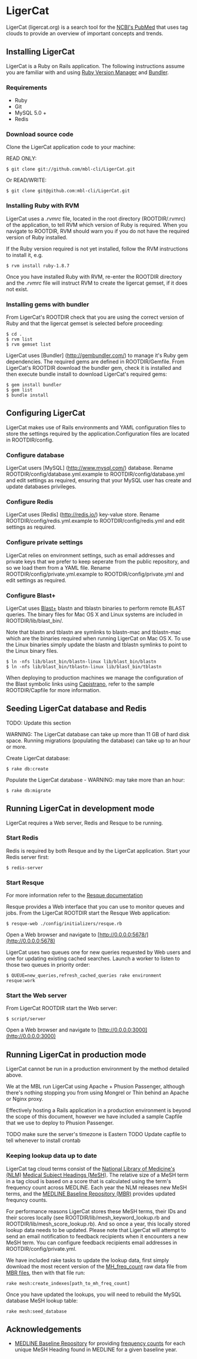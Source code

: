 LigerCat
========

LigerCat (ligercat.org) is a search tool for the [NCBI's PubMed](http://www.ncbi.nlm.nih.gov/pubmed/) that uses tag clouds to provide an overview of important concepts and trends.


Installing LigerCat
-------------------

LigerCat is a Ruby on Rails application. The following instructions assume you are familiar with and using [Ruby Version Manager](http://beginrescueend.com) and [Bundler](http://gembundler.com/).

### Requirements

* Ruby
* Git
* MySQL 5.0 +
* Redis

### Download source code

Clone the LigerCat application code to your machine:

READ ONLY:

    $ git clone git://github.com/mbl-cli/LigerCat.git

Or READ/WRITE:

    $ git clone git@github.com:mbl-cli/LigerCat.git

### Installing Ruby with RVM

LigerCat uses a _.rvmrc_ file, located in the root directory (ROOTDIR/.rvmrc) of the application, to tell RVM which version of Ruby is required. When you navigate to ROOTDIR, RVM should warn you if you do not have the required version of Ruby installed.

If the Ruby version required is not yet installed, follow the RVM instructions to install it, e.g.

    $ rvm install ruby-1.8.7

Once you have installed Ruby with RVM, re-enter the ROOTDIR directory and the _.rvmrc_ file will instruct RVM to create the ligercat gemset, if it does not exist.

### Installing gems with bundler

From LigerCat's ROOTDIR check that you are using the correct version of Ruby and that the ligercat gemset is selected before proceeding:

    $ cd .
    $ rvm list
    $ rvm gemset list

LigerCat uses [Bundler] (http://gembundler.com/) to manage it's Ruby gem dependencies. The required gems are defined in ROOTDIR/Gemfile. From LigerCat's ROOTDIR download the bundler gem, check it is installed and then execute bundle install to download LigerCat's required gems:

    $ gem install bundler
    $ gem list
    $ bundle install


Configuring LigerCat
--------------------

LigerCat makes use of Rails environments and YAML configuration files to store the settings required by the application.Configuration files are located in ROOTDIR/config.

### Configure database

LigerCat users [MySQL] (http://www.mysql.com/) database. Rename ROOTDIR/config/database.yml.example to ROOTDIR/config/database.yml and edit settings as required, ensuring that your MySQL user has create and update databases privileges.

### Configure Redis

LigerCat uses [Redis] (http://redis.io/) key-value store. Rename ROOTDIR/config/redis.yml.example to ROOTDIR/config/redis.yml and edit settings as required.

### Configure private settings

LigerCat relies on environment settings, such as email addresses and private keys that we prefer to keep seperate from the public repository, and so we load them from a YAML file. Rename ROOTDIR/config/private.yml.example to ROOTDIR/config/private.yml and edit settings as required.

### Configure Blast+

LigerCat uses [Blast+](http://www.ncbi.nlm.nih.gov/books/NBK1762/) blastn and tblastn binaries to perform remote BLAST queries. The binary files for Mac OS X and Linux systems are included in ROOTDIR/lib/blast\_bin/.

Note that blastn and tblastn are symlinks to blastn-mac and tblastn-mac which are the binaries required when running LigerCat on Mac OS X. To use the Linux binaries simply update the blastn and tblastn symlinks to point to the Linux binary files.

    $ ln -nfs lib/blast_bin/blastn-linux lib/blast_bin/blastn
    $ ln -nfs lib/blast_bin/tblastn-linux lib/blast_bin/tblastn

When deploying to production machines we manage the configuration of the Blast symbolic links using [Capistrano](https://github.com/capistrano/capistrano), refer to the sample ROOTDIR/Capfile for more information.


Seeding LigerCat database and Redis
-----------------------------------

TODO: Update this section

WARNING: The LigerCat database can take up more than 11 GB of hard disk space. Running migrations (populating the database) can take up to an hour or more.

Create LigerCat database:

    $ rake db:create

Populate the LigerCat database - WARNING: may take more than an hour:

    $ rake db:migrate


Running LigerCat in development mode
------------------------------------

LigerCat requires a Web server, Redis and Resque to be running.

### Start Redis

Redis is required by both Resque and by the LigerCat application. Start your Redis server first:

    $ redis-server

### Start Resque

For more information refer to the [Resque documentation](https://github.com/defunkt/resque)

Resque provides a Web interface that you can use to monitor queues and jobs. From the LigerCat ROOTDIR start the Resque Web application:

    $ resque-web ./config/initializers/resque.rb

Open a Web browser and navigate to [http://0.0.0.0:5678/](http://0.0.0.0:5678)

LigerCat uses two queues one for new queries requested by Web users and one for updating existing cached searches. Launch a worker to listen to those two queues in priority order:

    $ QUEUE=new_queries,refresh_cached_queries rake environment resque:work

### Start the Web server

From LigerCat ROOTDIR start the Web server:

    $ script/server

Open a Web browser and navigate to [http://0.0.0.0:3000](http://0.0.0.0:3000)


Running LigerCat in production mode
-----------------------------------

LigerCat cannot be run in a production environment by the method detailed above.

We at the MBL run LigerCat using Apache + Phusion Passenger, although there's nothing stopping you from using Mongrel or Thin behind an Apache or Nginx proxy.

Effectively hosting a Rails application in a production environment is beyond the scope of this document, however we have included a sample Capfile that we use to deploy to Phusion Passenger.


TODO make sure the server's timezone is Eastern
TODO Update capfile to tell whenever to install crontab

### Keeping lookup data up to date

LigerCat tag cloud terms consist of the [National Library of Medicine's (NLM)](http://http://www.nlm.nih.gov) [Medical Subject Headings (MeSH)](http://www.nlm.nih.gov/mesh/MBrowser.html). The relative size of a MeSH term in a tag cloud is based on a score that is calculated using the term's frequency count across MEDLINE. Each year the NLM releases new MeSH terms, and the [MEDLINE Baseline Repository (MBR)](http://mbr.nlm.nih.gov/) provides updated frequncy counts.

For performance reasons LigerCat stores these MeSH terms, their IDs and their scores locally (see ROOTDIR/lib/mesh\_keyword\_lookup.rb and ROOTDIR/lib/mesh\_score\_lookup.rb). And so once a year, this locally stored lookup data needs to be updated. Please note that LigerCat will attempt to send an email notification to feedback recipients when it encounters a new MeSH term. You can configure feedback recipients email addresses in ROOTDIR/config/private.yml.

We have included rake tasks to update the lookup data, first simply download the most recent version of the [MH\_freq\_count](http://mbr.nlm.nih.gov/Download/2012/FreqCounts/MH_freq_count.gz) raw data file from [MBR files](http://mbr.nlm.nih.gov/Download/index.shtml), then with that file run:

    rake mesh:create_indexes[path_to_mh_freq_count]

Once you have updated the lookups, you will need to rebuild the MySQL database MeSH lookup table:

    rake mesh:seed_database



Acknowledgements
----------------

* [MEDLINE Baseline Repository](http://mbr.nlm.nih.gov) for providing [frequency counts](http://mbr.nlm.nih.gov/Download/index.shtml) for each unique MeSH Heading found in MEDLINE for a given baseline year.
